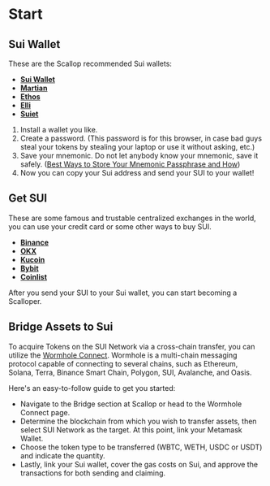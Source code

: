 # Start

## Sui Wallet

These are the Scallop recommended Sui wallets:

* [**Sui Wallet**](https://github.com/MystenLabs/mysten-app-docs/blob/main/mysten-sui-wallet.md)
* [**Martian**](https://martianwallet.xyz/)
* [**Ethos**](https://twitter.com/EthosWalletXYZ)
* [**Elli**](https://elliwallet.com/)
* [**Suiet**](https://suiet.app/)

1. Install a wallet you like.
2. Create a password. (This password is for this browser, in case bad guys steal your tokens by stealing your laptop or use it without asking, etc.)
3. Save your mnemonic. Do not let anybody know your mnemonic, save it safely. ([Best Ways to Store Your Mnemonic Passphrase and How](https://cryptoadventure.com/best-ways-to-store-your-mnemonic-passphrase-and-how/))
4. Now you can copy your Sui address and send your SUI to your wallet!

## Get SUI

These are some famous and trustable centralized exchanges in the world, you can use your credit card or some other ways to buy SUI.

* [**Binance**](https://www.binance.com/)
* [**OKX**](https://www.okx.com/)
* [**Kucoin**](https://www.kucoin.com/)
* [**Bybit**](https://www.bybit.com/)
* [**Coinlist**](https://coinlist.co/)

After you send your SUI to your Sui wallet, you can start becoming a Scalloper.

## Bridge Assets to Sui

To acquire Tokens on the SUI Network via a cross-chain transfer, you can utilize the [Wormhole Connect](https://app.scallop.io/bridge). Wormhole is a multi-chain messaging protocol capable of connecting to several chains, such as Ethereum, Solana, Terra, Binance Smart Chain, Polygon, SUI, Avalanche, and Oasis.

Here's an easy-to-follow guide to get you started:

* Navigate to the Bridge section at Scallop or head to the Wormhole Connect page.
* Determine the blockchain from which you wish to transfer assets, then select SUI Network as the target. At this point, link your Metamask Wallet.
* Choose the token type to be transferred (WBTC, WETH, USDC or USDT) and indicate the quantity.
* Lastly, link your Sui wallet, cover the gas costs on Sui, and approve the transactions for both sending and claiming.
